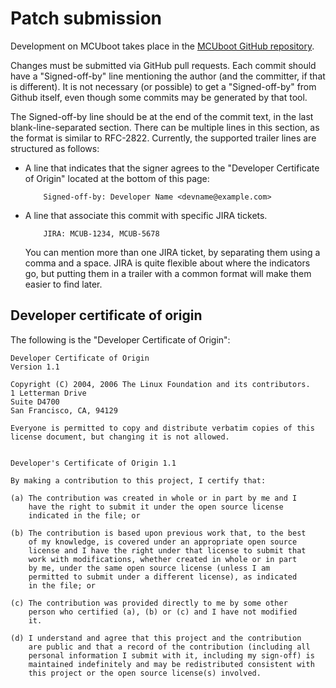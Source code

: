 # Patch submission

Development on MCUboot takes place in the [MCUboot GitHub repository](https://github.com/mcu-tools/mcuboot).

Changes must be submitted via GitHub pull requests.
Each commit should have a "Signed-off-by" line mentioning the author (and the committer, if that is different).
It is not necessary (or possible) to get a "Signed-off-by" from Github itself, even though some commits may be generated by that tool.

The Signed-off-by line should be at the end of the commit text, in the last blank-line-separated section.
There can be multiple lines in this section, as the format is similar to RFC-2822.
Currently, the supported trailer lines are structured as follows:

- A line that indicates that the signer agrees to the "Developer Certificate of Origin" located at the bottom of this page:
  ```
      Signed-off-by: Developer Name <devname@example.com>
  ```

- A line that associate this commit with specific JIRA tickets.
  ```
      JIRA: MCUB-1234, MCUB-5678
  ```

  You can mention more than one JIRA ticket, by separating them using a comma and a space.
  JIRA is quite flexible about where the indicators go, but putting them in a trailer with a common format will make them easier to find later.

## Developer certificate of origin

The following is the "Developer Certificate of Origin":

```
Developer Certificate of Origin
Version 1.1

Copyright (C) 2004, 2006 The Linux Foundation and its contributors.
1 Letterman Drive
Suite D4700
San Francisco, CA, 94129

Everyone is permitted to copy and distribute verbatim copies of this
license document, but changing it is not allowed.


Developer's Certificate of Origin 1.1

By making a contribution to this project, I certify that:

(a) The contribution was created in whole or in part by me and I
    have the right to submit it under the open source license
    indicated in the file; or

(b) The contribution is based upon previous work that, to the best
    of my knowledge, is covered under an appropriate open source
    license and I have the right under that license to submit that
    work with modifications, whether created in whole or in part
    by me, under the same open source license (unless I am
    permitted to submit under a different license), as indicated
    in the file; or

(c) The contribution was provided directly to me by some other
    person who certified (a), (b) or (c) and I have not modified
    it.

(d) I understand and agree that this project and the contribution
    are public and that a record of the contribution (including all
    personal information I submit with it, including my sign-off) is
    maintained indefinitely and may be redistributed consistent with
    this project or the open source license(s) involved.
```
